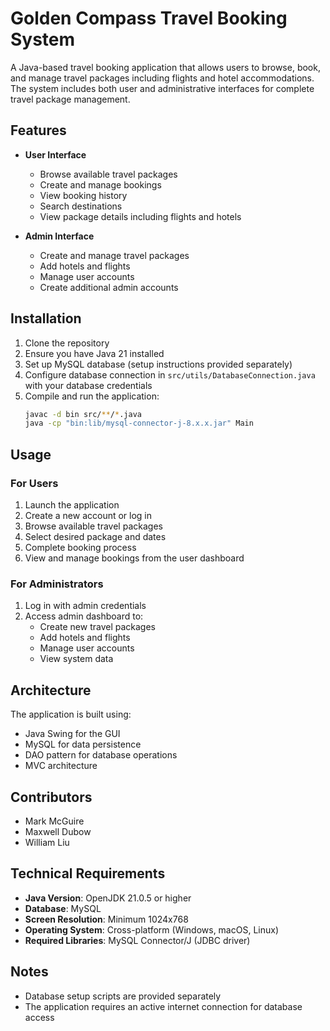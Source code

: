 # Golden Compass Travel Booking System

A Java-based travel booking application that allows users to browse, book, and manage travel packages including flights and hotel accommodations. The system includes both user and administrative interfaces for complete travel package management.

## Features

- **User Interface**

  - Browse available travel packages
  - Create and manage bookings
  - View booking history
  - Search destinations
  - View package details including flights and hotels

- **Admin Interface**
  - Create and manage travel packages
  - Add hotels and flights
  - Manage user accounts
  - Create additional admin accounts

## Installation

1. Clone the repository
2. Ensure you have Java 21 installed
3. Set up MySQL database (setup instructions provided separately)
4. Configure database connection in `src/utils/DatabaseConnection.java` with your database credentials
5. Compile and run the application:
   ```bash
   javac -d bin src/**/*.java
   java -cp "bin:lib/mysql-connector-j-8.x.x.jar" Main
   ```

## Usage

### For Users

1. Launch the application
2. Create a new account or log in
3. Browse available travel packages
4. Select desired package and dates
5. Complete booking process
6. View and manage bookings from the user dashboard

### For Administrators

1. Log in with admin credentials
2. Access admin dashboard to:
   - Create new travel packages
   - Add hotels and flights
   - Manage user accounts
   - View system data

## Architecture

The application is built using:

- Java Swing for the GUI
- MySQL for data persistence
- DAO pattern for database operations
- MVC architecture

## Contributors

- Mark McGuire
- Maxwell Dubow
- William Liu

## Technical Requirements

- **Java Version**: OpenJDK 21.0.5 or higher
- **Database**: MySQL
- **Screen Resolution**: Minimum 1024x768
- **Operating System**: Cross-platform (Windows, macOS, Linux)
- **Required Libraries**: MySQL Connector/J (JDBC driver)

## Notes

- Database setup scripts are provided separately
- The application requires an active internet connection for database access
